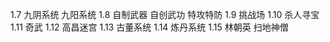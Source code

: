 
1.7 九阴系统 九阳系统
1.8 自制武器 自创武功 特攻特防
1.9 挑战场
1.10 杀人寻宝
1.11 奇武
1.12 高昌迷宫
1.13 古董系统
1.14 炼丹系统
1.15 林朝英 扫地神僧

